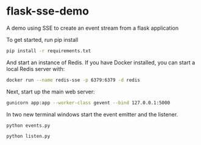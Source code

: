 # flask-sse-demo
A demo using SSE to create an event stream from a flask application

To get started, run pip install

```sh
pip install -r requirements.txt
```

And start an instance of Redis. If you have Docker installed, you can start a local Redis server with:

``` sh
docker run --name redis-sse -p 6379:6379 -d redis
```

Next, start up the main web server:

```sh
gunicorn app:app --worker-class gevent --bind 127.0.0.1:5000
```

In two new terminal windows start the event emitter and the listener.

```sh
python events.py
```

```sh
python listen.py
```
